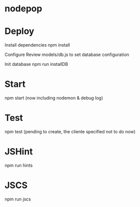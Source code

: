 # nodepop

# Deploy

Install dependencies
npm install

Configure
Review models/db.js to set database configuration

Init database
npm run installDB

# Start
npm start (now including nodemon & debug log)

# Test
npm test (pending to create, the cliente specified not to do now)

# JSHint
npm run hints

# JSCS
npm run jscs